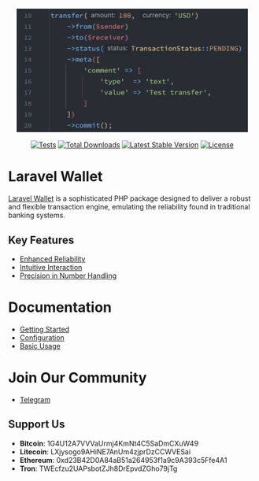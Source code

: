 <p align="center"><a href="https://021-projects.github.io/laravel-wallet/" target="_blank"><img src="https://raw.githubusercontent.com/021-projects/laravel-wallet/master/docs/public/code-hero.png" width="470" alt="Laravel Wallet Code Example"></a></p>

<p align="center">
<a href="https://github.com/021-projects/laravel-wallet/actions/workflows/tests-php-8.3.yml"><img src="https://github.com/021-projects/laravel-wallet/actions/workflows/tests-php-8.3.yml/badge.svg?branch=master" alt="Tests"></a>
<a href="https://packagist.org/packages/021/laravel-wallet"><img src="https://img.shields.io/packagist/dt/021/laravel-wallet" alt="Total Downloads"></a>
<a href="https://packagist.org/packages/021/laravel-wallet"><img src="https://img.shields.io/packagist/v/021/laravel-wallet" alt="Latest Stable Version"></a>
<a href="https://packagist.org/packages/021/laravel-wallet"><img src="https://img.shields.io/packagist/l/021/laravel-wallet" alt="License"></a>
</p>

# Laravel Wallet
[Laravel Wallet](https://github.com/021-projects/laravel-wallet) is a sophisticated PHP package designed to deliver a robust and flexible transaction engine, emulating the reliability found in traditional banking systems.

## Key Features
- [Enhanced Reliability](https://021-projects.github.io/laravel-wallet/reliability.html)
- [Intuitive Interaction](https://021-projects.github.io/laravel-wallet/helpers.html)
- [Precision in Number Handling](https://021-projects.github.io/laravel-wallet/interfaces.html#numeric)

# Documentation
- [Getting Started](https://021-projects.github.io/laravel-wallet/getting-started.html)
- [Configuration](https://021-projects.github.io/laravel-wallet/configuration.html)
- [Basic Usage](https://021-projects.github.io/laravel-wallet/basic-usage.html)

# Join Our Community
- [Telegram](https://t.me/laravelwallet)

## Support Us
- **Bitcoin**: 1G4U12A7VVVaUrmj4KmNt4C5SaDmCXuW49
- **Litecoin**: LXjysogo9AHiNE7AnUm4zjprDzCCWVESai
- **Ethereum**: 0xd23B42D0A84aB51a264953f1a9c9A393c5Ffe4A1
- **Tron**: TWEcfzu2UAPsbotZJh8DrEpvdZGho79jTg
